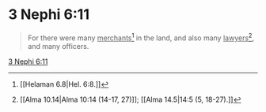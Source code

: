 # 3 Nephi 6:11

> For there were many <u>merchants</u>[^a] in the land, and also many <u>lawyers</u>[^b], and many officers.

[3 Nephi 6:11](https://www.churchofjesuschrist.org/study/scriptures/bofm/3-ne/6?lang=eng&id=p11#p11)


[^a]: [[Helaman 6.8|Hel. 6:8.]]
[^b]: [[Alma 10.14|Alma 10:14 (14-17, 27)]]; [[Alma 14.5|14:5 (5, 18-27).]]
